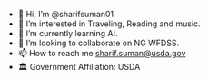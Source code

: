 - 👋 Hi, I’m @sharifsuman01
- 👀 I’m interested in Traveling, Reading and music.
- 🌱 I’m currently learning AI.
- 💞️ I’m looking to collaborate on NG WFDSS.
- 📫 How to reach me sharif.suman@usda.gov
- 🏛 Government Affiliation: USDA

<!---
sharifsuman01/sharifsuman01 is a ✨ special ✨ repository because its `README.md` (this file) appears on your GitHub profile.
You can click the Preview link to take a look at your changes.
--->
